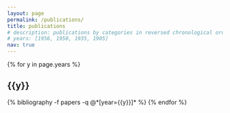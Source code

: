 ```yaml
---
layout: page
permalink: /publications/
title: publications
# description: publications by categories in reversed chronological order. generated by jekyll-scholar.
# years: [1956, 1950, 1935, 1905]
nav: true
---
```


<div class="publications">

{% for y in page.years %}
  <h2 class="year">{{y}}</h2>
  {% bibliography -f papers -q @*[year={{y}}]* %}
{% endfor %}

</div>
